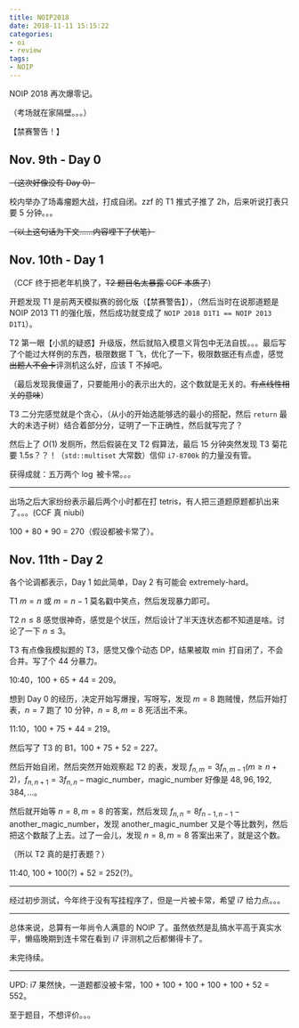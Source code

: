```yaml
---
title: NOIP2018
date: 2018-11-11 15:15:22
categories:
- oi
- review
tags:
- NOIP
---
```


NOIP 2018 再次爆零记。

（考场就在家隔壁。。。）

【禁赛警告！】

<!--- more --->

## Nov. 9th - Day 0

~~（这次好像没有 Day 0）~~

校内举办了场毒瘤题大战，打成自闭。zzf 的 T1 推式子推了 2h，后来听说打表只要 5 分钟。。。

~~（以上这句话为下文……内容埋下了伏笔）~~

## Nov. 10th - Day 1

（CCF 终于把老年机换了，~~T2 题目名太暴露 CCF 本质了~~）

开题发现 T1 是前两天模拟赛的弱化版（【禁赛警告】），（然后当时在说那道题是 NOIP 2013 T1 的强化版，然后成功就变成了 `NOIP 2018 D1T1 == NOIP 2013 D1T1`）。

T2 第一眼【小凯的疑惑】升级版，然后就陷入模意义背包中无法自拔。。。最后写了个能过大样例的东西，极限数据 T 飞，优化了一下，极限数据还有点虚，感觉~~出题人不会卡~~评测机这么好，应该 T 不掉吧。

（最后发现我傻逼了，只要能用小的表示出大的，这个数就是无关的。~~有点线性相关的意味~~）

T3 二分完感觉就是个贪心，（从小的开始选能够选的最小的搭配，然后 `return` 最大的未选子树）结合着部分分，证明了一下正确性，然后就写完了？

然后上了 $O(1)$ 发厕所，然后假装在叉 T2 假算法，最后 15 分钟突然发现 T3 菊花要 1.5s？？！（`std::multiset` 大常数）信仰 `i7-8700k` 的力量没有管。

获得成就：五万两个 $\log$ 被卡常。。。

---

出场之后大家纷纷表示最后两个小时都在打 tetris，有人把三道题原题都扒出来了。。。(CCF 真 niubi)

100 + 80 + 90 = 270（假设都被卡常了）。

## Nov. 11th - Day 2

各个论调都表示，Day 1 如此简单，Day 2 有可能会 extremely-hard。

T1 $m = n$ 或 $m = n - 1$ 莫名戳中笑点，然后发现暴力即可。

T2 $n \le 8$ 感觉很神奇，感觉是个状压，然后设计了半天连状态都不知道是啥。讨论了一下 $n \le 3$。

T3 有点像我模拟题的 T3，感觉又像个动态 DP，结果被取 $\min$ 打自闭了，不会合并。写了个 44 分暴力。

10:40，100 + 65 + 44 = 209。

想到 Day 0 的经历，决定开始写爆搜，写呀写，发现 $m = 8$ 跑贼慢，然后开始打表，$n = 7$ 跑了 10 分钟，$n = 8, m = 8$ 死活出不来。

11:10，100 + 75 + 44 = 219。

然后写了 T3 的 B1，100 + 75 + 52 = 227。

然后开始自闭，然后突然开始观察起 T2 的表，发现 $f_{n, m} = 3 f_{n, m - 1} (m \ge n + 2)$，$f_{n, n + 1} = 3 f_{n, n} - \text{magic_number}$，$\text{magic_number}$ 好像是 $48, 96, 192, 384, \ldots$。

然后就开始等 $n = 8, m = 8$ 的答案，然后发现 $f_{n, n} = 8 f_{n - 1, n - 1} - \text{another_magic_number}$，发现 $\text{another_magic_number}$ 又是个等比数列，然后把这个数敲了上去。过了一会儿，发现 $n = 8, m = 8$ 答案出来了，就是这个数。

（所以 T2 真的是打表题？）

11:40, 100 + 100(?) + 52 = 252(?)。

---

经过初步测试，今年终于没有写挂程序了，但是一片被卡常，希望 i7 给力点。。。

---

总体来说，总算有一年尚令人满意的 NOIP 了。虽然依然是乱搞水平高于真实水平，懒癌晚期到连卡常在看到 i7 评测机之后都懒得卡了。

未完待续。

---

UPD: i7 果然快，一道题都没被卡常，100 + 100 + 100 + 100 + 100 + 52 = 552。

至于题目，不想评价。。。
